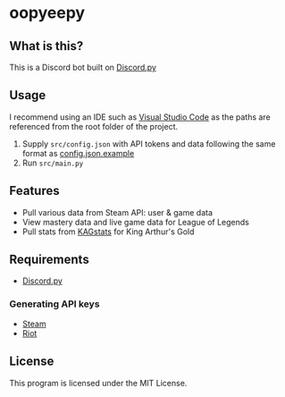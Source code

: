 # oopyeepy
## What is this?
This is a Discord bot built on [Discord.py](https://discordpy.readthedocs.io/en/stable/)

## Usage
I recommend using an IDE such as [Visual Studio Code](https://code.visualstudio.com/) as the paths are referenced from the root folder of the project.
1. Supply `src/config.json` with API tokens and data following the same format as [config.json.example](oopyeepy/src/config.json.example)
2. Run `src/main.py`

## Features
* Pull various data from Steam API: user & game data
* View mastery data and live game data for League of Legends
* Pull stats from [KAGstats](https://kagstats.com) for King Arthur's Gold

## Requirements
* [Discord.py](https://discordpy.readthedocs.io/en/stable/)

### Generating API keys
* [Steam](https://steamcommunity.com/dev)
* [Riot](https://developer.riotgames.com/)

## License
This program is licensed under the MIT License.
